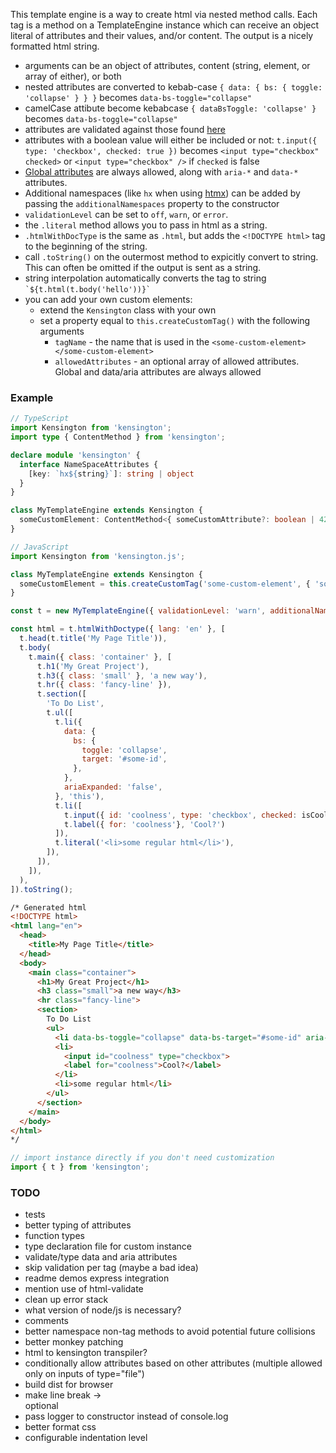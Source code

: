This template engine is a way to create html via nested method calls.  Each tag is a method on a TemplateEngine instance which can receive an object literal of attributes and their values, and/or content.  The output is a nicely formatted html string.

* arguments can be an object of attributes, content (string, element, or array of either), or both
* nested attributes are converted to kebab-case `{ data: { bs: { toggle: 'collapse' } } }` becomes `data-bs-toggle="collapse"`
* camelCase attibute become kebabcase `{ dataBsToggle: 'collapse' }` becomes `data-bs-toggle="collapse"`
* attributes are validated against those found [here](https://html.spec.whatwg.org/multipage/indices.html#elements-3)
* attributes with a boolean value will either be included or not: `t.input({ type: 'checkbox', checked: true })` becomes `<input type="checkbox" checked>` or `<input type="checkbox" />` if `checked` is false
* [Global attributes](https://html.spec.whatwg.org/multipage/dom.html#global-attributes) are always allowed, along with `aria-*` and `data-*` attributes.
* Additional namespaces (like `hx` when using [htmx](https://htmx.org)) can be added by passing the `additionalNamespaces` property to the constructor
* `validationLevel` can be set to `off`, `warn`, or `error`.
* the `.literal` method allows you to pass in html as a string.
* `.htmlWithDocType` is the same as `.html`, but adds the `<!DOCTYPE html>` tag to the beginning of the string.
* call `.toString()` on the outermost method to expicitly convert to string.  This can often be omitted if the output is sent as a string.
* string interpolation automatically converts the tag to string ``` `${t.html(t.body('hello'))}` ```
* you can add your own custom elements:
    * extend the `Kensington` class with your own
    * set a property equal to `this.createCustomTag()` with the following arguments
        * `tagName` - the name that is used in the `<some-custom-element></some-custom-element>`
        * `allowedAttributes` - an optional array of allowed attributes.  Global and data/aria attributes are always allowed

### Example
```typescript
// TypeScript
import Kensington from 'kensington';
import type { ContentMethod } from 'kensington';

declare module 'kensington' {
  interface NameSpaceAttributes {
    [key: `hx${string}`]: string | object
  }
}

class MyTemplateEngine extends Kensington {
  someCustomElement: ContentMethod<{ someCustomAttribute?: boolean | 42 }> = this.createCustomTag('custom-element', { 'some-custom-attribute': [Boolean, 42] });
}
```
```javascript
// JavaScript
import Kensington from 'kensington.js';

class MyTemplateEngine extends Kensington {
  someCustomElement = this.createCustomTag('some-custom-element', { 'some-custom-attribute': [Boolean, 42] });
}
```
```javascript
const t = new MyTemplateEngine({ validationLevel: 'warn', additionalNamespaces: ['hx'] });

const html = t.htmlWithDoctype({ lang: 'en' }, [
  t.head(t.title('My Page Title')),
  t.body(
    t.main({ class: 'container' }, [
      t.h1('My Great Project'),
      t.h3({ class: 'small' }, 'a new way'),
      t.hr({ class: 'fancy-line' }),
      t.section([
        'To Do List',
        t.ul([
          t.li({
            data: {
              bs: {
                toggle: 'collapse',
                target: '#some-id',
              },
            },
            ariaExpanded: 'false',
          }, 'this'),
          t.li([
            t.input({ id: 'coolness', type: 'checkbox', checked: isCool }),
            t.label({ for: 'coolness'}, 'Cool?')
          ]),
          t.literal('<li>some regular html</li>'),
        ]),
      ]),
    ]),
  ),
]).toString();
```
```html
/* Generated html
<!DOCTYPE html>
<html lang="en">
  <head>
    <title>My Page Title</title>
  </head>
  <body>
    <main class="container">
      <h1>My Great Project</h1>
      <h3 class="small">a new way</h3>
      <hr class="fancy-line">
      <section>
        To Do List
        <ul>
          <li data-bs-toggle="collapse" data-bs-target="#some-id" aria-expanded="false">this</li>
          <li>
            <input id="coolness" type="checkbox">
            <label for="coolness">Cool?</label>
          </li>
          <li>some regular html</li>
        </ul>
      </section>
    </main>
  </body>
</html>
*/
```

```javascript
// import instance directly if you don't need customization
import { t } from 'kensington';
```


### TODO
* tests
* better typing of attributes
* function types
* type declaration file for custom instance
* validate/type data and aria attributes
* skip validation per tag (maybe a bad idea)
* readme demos express integration
* mention use of html-validate
* clean up error stack
* what version of node/js is necessary?
* comments
* better namespace non-tag methods to avoid potential future collisions
* better monkey patching
* html to kensington transpiler?
* conditionally allow attributes based on other attributes (multiple allowed only on inputs of type="file")
* build dist for browser
* make line break -> <br> optional
* pass logger to constructor instead of console.log
* better format css
* configurable indentation level
